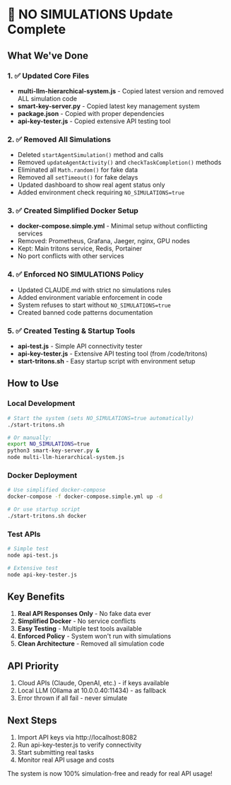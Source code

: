 # 🚀 NO SIMULATIONS Update Complete

## What We've Done

### 1. ✅ Updated Core Files
- **multi-llm-hierarchical-system.js** - Copied latest version and removed ALL simulation code
- **smart-key-server.py** - Copied latest key management system
- **package.json** - Copied with proper dependencies
- **api-key-tester.js** - Copied extensive API testing tool

### 2. ✅ Removed All Simulations
- Deleted `startAgentSimulation()` method and calls
- Removed `updateAgentActivity()` and `checkTaskCompletion()` methods
- Eliminated all `Math.random()` for fake data
- Removed all `setTimeout()` for fake delays
- Updated dashboard to show real agent status only
- Added environment check requiring `NO_SIMULATIONS=true`

### 3. ✅ Created Simplified Docker Setup
- **docker-compose.simple.yml** - Minimal setup without conflicting services
- Removed: Prometheus, Grafana, Jaeger, nginx, GPU nodes
- Kept: Main tritons service, Redis, Portainer
- No port conflicts with other services

### 4. ✅ Enforced NO SIMULATIONS Policy
- Updated CLAUDE.md with strict no simulations rules
- Added environment variable enforcement in code
- System refuses to start without `NO_SIMULATIONS=true`
- Created banned code patterns documentation

### 5. ✅ Created Testing & Startup Tools
- **api-test.js** - Simple API connectivity tester
- **api-key-tester.js** - Extensive API testing tool (from /code/tritons)
- **start-tritons.sh** - Easy startup script with environment setup

## How to Use

### Local Development
```bash
# Start the system (sets NO_SIMULATIONS=true automatically)
./start-tritons.sh

# Or manually:
export NO_SIMULATIONS=true
python3 smart-key-server.py &
node multi-llm-hierarchical-system.js
```

### Docker Deployment
```bash
# Use simplified docker-compose
docker-compose -f docker-compose.simple.yml up -d

# Or use startup script
./start-tritons.sh docker
```

### Test APIs
```bash
# Simple test
node api-test.js

# Extensive test
node api-key-tester.js
```

## Key Benefits

1. **Real API Responses Only** - No fake data ever
2. **Simplified Docker** - No service conflicts
3. **Easy Testing** - Multiple test tools available
4. **Enforced Policy** - System won't run with simulations
5. **Clean Architecture** - Removed all simulation code

## API Priority

1. Cloud APIs (Claude, OpenAI, etc.) - if keys available
2. Local LLM (Ollama at 10.0.0.40:11434) - as fallback
3. Error thrown if all fail - never simulate

## Next Steps

1. Import API keys via http://localhost:8082
2. Run api-key-tester.js to verify connectivity
3. Start submitting real tasks
4. Monitor real API usage and costs

The system is now 100% simulation-free and ready for real API usage!
